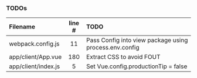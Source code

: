 ### TODOs
| Filename | line # | TODO
|:------|:------:|:------
| webpack.config.js | 11 | Pass Config into view package using process.env.config
| app/client/App.vue | 180 | Extract CSS to avoid FOUT
| app/client/index.js | 5 | Set Vue.config.productionTip = false
